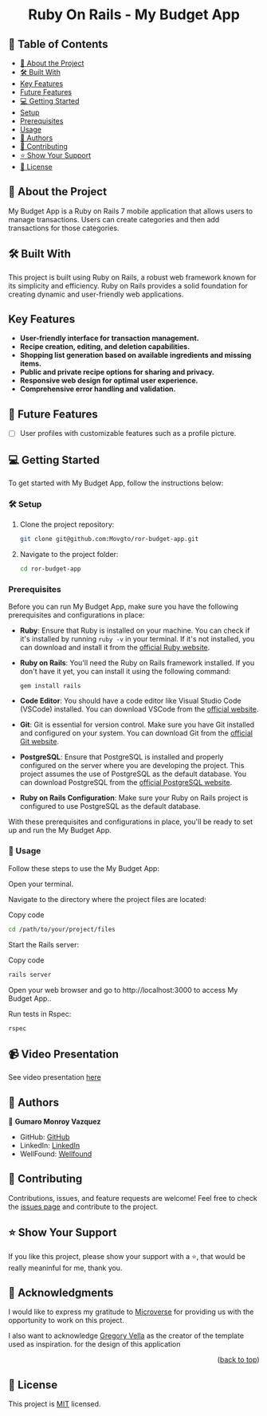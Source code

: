 <a name="readme-top"></a>

<div align="center">

  <h1><b>Ruby On Rails - My Budget App</b></h1>

</div>

## 📗 Table of Contents

- [📖 About the Project](#about-project)
- [🛠 Built With](#built-with)
- [Key Features](#key-features)
- [Future Features](#future-features)
- [💻 Getting Started](#getting-started)
- [Setup](#setup)
- [Prerequisites](#prerequisites)
- [Usage](#usage)
- [👥 Authors](#authors)
- [🤝 Contributing](#contributing)
- [⭐️ Show Your Support](#support)
- [📜 License](#license)

## 📖 About the Project <a name="about-project"></a>

My Budget App is a Ruby on Rails 7 mobile application that allows users to manage transactions. Users can create categories and then add transactions for those categories.

## 🛠 Built With <a name="built-with"></a>

This project is built using Ruby on Rails, a robust web framework known for its simplicity and efficiency. Ruby on Rails provides a solid foundation for creating dynamic and user-friendly web applications.

##  Key Features <a name="key-features"></a>

- **User-friendly interface for transaction management.**
- **Recipe creation, editing, and deletion capabilities.**
- **Shopping list generation based on available ingredients and missing items.**
- **Public and private recipe options for sharing and privacy.**
- **Responsive web design for optimal user experience.**
- **Comprehensive error handling and validation.**

## 🔭 Future Features <a name="future-features"></a>

- [ ] User profiles with customizable features such as a profile picture.

## 💻 Getting Started <a name="getting-started"></a>

To get started with My Budget App, follow the instructions below:

### 🛠 Setup <a name="setup"></a>

1. Clone the project repository:

   ```bash
   git clone git@github.com:Movgto/ror-budget-app.git
    ```
2. Navigate to the project folder:
   ```bash
   cd ror-budget-app
   ```
### Prerequisites <a name="prerequisites"></a>
Before you can run My Budget App, make sure you have the following prerequisites and configurations in place:

- **Ruby**: Ensure that Ruby is installed on your machine. You can check if it's installed by running `ruby -v` in your terminal. If it's not installed, you can download and install it from the [official Ruby website](https://www.ruby-lang.org/en/documentation/installation/).

- **Ruby on Rails**: You'll need the Ruby on Rails framework installed. If you don't have it yet, you can install it using the following command:
  ```
  gem install rails
  ```

- **Code Editor**: You should have a code editor like Visual Studio Code (VSCode) installed. You can download VSCode from the [official website](https://code.visualstudio.com/).

- **Git**: Git is essential for version control. Make sure you have Git installed and configured on your system. You can download Git from the [official Git website](https://git-scm.com/downloads).

- **PostgreSQL**: Ensure that PostgreSQL is installed and properly configured on the server where you are developing the project. This project assumes the use of PostgreSQL as the default database. You can download PostgreSQL from the [official PostgreSQL website](https://www.postgresql.org/download/).

- **Ruby on Rails Configuration**: Make sure your Ruby on Rails project is configured to use PostgreSQL as the default database.

With these prerequisites and configurations in place, you'll be ready to set up and run the My Budget App.

### 📖 Usage <a name="usage"></a>
Follow these steps to use the My Budget App:

Open your terminal.

Navigate to the directory where the project files are located:

Copy code
```bash
cd /path/to/your/project/files
```
Start the Rails server:

Copy code
```bash
rails server
```
Open your web browser and go to http://localhost:3000 to access My Budget App..

Run tests in Rspec:

```bash
rspec
```

## 📹 Video Presentation <a name="authors"></a>

See video presentation [here](https://www.loom.com/share/b1392c76725442f686694432cdbe9ebc?sid=ebf15666-02bd-4c59-b810-ad903ea99b55)

## 👥 Authors <a name="authors"></a>

👤 **Gumaro Monroy Vazquez**
- GitHub: [GitHub](https://github.com/Movgto)
- LinkedIn: [LinkedIn](https://www.linkedin.com/in/gumaro-monroy-vazquez-1705aa165/)
- WellFound: [Wellfound](https://wellfound.com/u/maro-monroy)

## 🤝 Contributing <a name="contributing"></a>

Contributions, issues, and feature requests are welcome!
Feel free to check the [issues page](https://github.com/Movgto/ror-budget-app/issues) and contribute to the project.

## ⭐️ Show Your Support <a name="support"></a>
If you like this project, please show your support with a ⭐️, that would be really meaninful for me, thank you.

## 🙏 Acknowledgments <a name="acknowledgements"></a>

I would like to express my gratitude to [Microverse](https://github.com/microverseinc) for providing us with the opportunity to work on this project.

I also want to acknowledge [Gregory Vella](https://www.behance.net/gregoirevella) as the creator of the template used as inspiration. for the design of this application 
<p align="right">(<a href="#readme-top">back to top</a>)</p>

## 📜 License <a name="license"></a>
This project is [MIT](./LICENSE) licensed.
